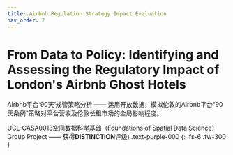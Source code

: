 ```yaml
---
title: Airbnb Regulation Strategy Impact Evaluation
nav_order: 2
---
```


# From Data to Policy: Identifying and Assessing the Regulatory Impact of London's Airbnb Ghost Hotels

Airbnb平台‘90天’规管策略分析 —— 运用开放数据，模拟伦敦的Airbnb平台“90天条例”策略对平台营收及伦敦长租市场的全局影响程度。

UCL-CASA0013空间数据科学基础（Foundations of Spatial Data Science）Group Project —— 获得**DISTINCTION**评级)	.text-purple-000
{: .fs-6 .fw-300 }


